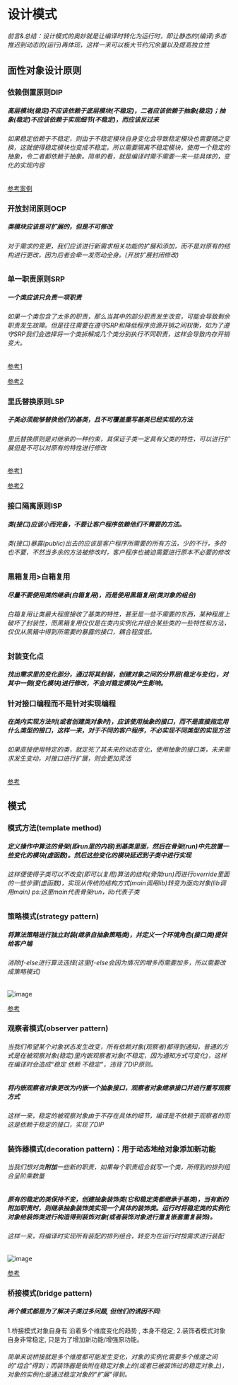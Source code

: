 # 设计模式

###### 前言&总结：设计模式的奥妙就是让编译时转化为运行时，即让静态的(编译)多态推迟到动态的(运行)再体现，这样一来可以极大节约冗余量以及提高独立性

## 面性对象设计原则

### 依赖倒置原则DIP

##### 高层模块(稳定)不应该依赖于底层模块(不稳定)，二者应该依赖于抽象(稳定)；抽象(稳定)不应该依赖于实现细节(不稳定)，而应该反过来

###### 如果稳定依赖于不稳定，则由于不稳定模块自身变化会导致稳定模块也需要随之变换，这就使得稳定模块也变成不稳定。所以需要隔离不稳定模块，使用一个稳定的抽象，令二者都依赖于抽象。简单的看，就是编译时需不需要一来一些具体的，变化的实现内容

[参考案例](https://blog.csdn.net/zxcyblbq/article/details/121554175)

### 开放封闭原则OCP

##### **类模块应该是可扩展的，但是不可修改**

###### 对于需求的变更，我们应该进行新需求相关功能的扩展和添加，而不是对原有的结构进行更改，因为后者会牵一发而动全身。(开放扩展封闭修改)

### 单一职责原则SRP

##### 一个类应该只负责一项职责

###### 如果一个类包含了太多的职责，那么当其中的部分职责发生改变，可能会导致剩余职责发生故障。但是往往需要在遵守SRP和降低程序资源开销之间权衡，如为了遵守SRP我们会选择将一个类拆解成几个类分别执行不同职责，这样会导致内存开销变大。

[参考1](https://www.cnblogs.com/study-everyday/p/6709437.html)

[参考2](https://blog.csdn.net/u011852872/article/details/126134033)

### 里氏替换原则LSP

##### 子类必须能够替换他们的基类，且不可覆盖重写基类已经实现的方法

###### 里氏替换原则是对继承的一种约束，其保证子类一定具有父类的特性，可以进行扩展但是不可以对原有的特性进行修改

[参考1](https://blog.csdn.net/m0_37654408/article/details/105423543)

[参考2](https://blog.csdn.net/u011852872/article/details/126048726)

### 接口隔离原则ISP

##### 类(接口)应该小而完备，不要让客户程序依赖他们不需要的方法。

###### 类(接口)暴露(public)出去的应该是客户程序所需要的所有方法，少的不行，多的也不要，不然当多余的方法被修改时，客户程序也被迫需要进行原本不必要的修改

### 黒箱复用>白箱复用

##### 尽量不要使用类的继承(白箱复用)，而是使用黑箱复用(类对象的组合)

###### 白箱复用让类最大程度接收了基类的特性，甚至是一些不需要的东西，某种程度上破坏了封装性，而黑箱复用仅仅是在类内实例化并组合某些类的一些特性和方法，仅仅从黑箱中得到所需要的暴露的接口，耦合程度低。

### 封装变化点

##### 找出需求里的变化部分，通过将其封装，创建对象之间的分界层(稳定与变化)，对其中一侧(变化模块)进行修改，不会对稳定模块产生影响。

### 针对接口编程而不是针对实现编程

##### 在类内实现方法时(或者创建类对象时)，应该使用抽象的接口，而不是直接指定用什么类型的接口，这样一来，对于不同的客户程序，不必实现不同类型的实现方法
###### 如果直接使用特定的类，就定死了其未来的动态变化，使用抽象的接口类，未来需求发生变动，对接口进行扩展，则会更加灵活
[参考](https://blog.csdn.net/u013518556/article/details/79455638)



## 模式

### 模式方法(template method)

##### 定义操作中算法的骨架(即run里的内容)到基类里面，然后在骨架(run)中先放置一些变化的模块(虚函数)。然后这些变化的模块延迟到子类中进行实现

###### 这样便使得子类可以不改变(即可以复用)算法的结构(骨架run)而进行override里面的一些步骤(虚函数)，实现从传统的结构方式(main调用lib)转变为面向对象(lib调用main)   ps:这里main代表骨架run，lib代表子类

### 策略模式(strategy pattern)

##### 将算法策略进行独立封装(继承自抽象策略类)，并定义一个环境角色(接口类)提供给客户端

###### 消除if-else进行算法选择(这里if-else会因为情况的增多而需要加多，所以需要改成策略模式)

![image](https://github.com/Tor1yung/design-pattern/assets/127203005/0c241ad6-60fa-426f-982b-c43ec045e824)

[参考](https://www.cnblogs.com/xuwujing/p/9954263.html)



### 观察者模式(observer pattern)

###### 当我们希望某个对象状态发生改变，所有依赖对象(观察者)都得到通知，普通的方式是在被观察对象(稳定)里内嵌观察者对象(不稳定，因为通知方式可变化)，这样在编译时会造成“稳定 依赖 不稳定”，违背了DIP原则。

##### 将内嵌观察者对象更改为内嵌一个抽象接口，观察者对象继承接口并进行重写观察方式

###### 这样一来，稳定的被观察对象由于不存在具体的细节，编译是不依赖于观察者的而这是依赖于稳定的接口，实现了DIP



### 装饰器模式(decoration pattern)：用于动态地给对象添加新功能

###### 当我们想对类**附加**一些新的职责，如果每个职责组合就写一个类，所得到的排列组合呈阶乘数量

##### 原有的稳定的类保持不变，创建抽象装饰类(它和稳定类都继承于基类)，当有新的**附加**职责时，则继承抽象装饰类实现一个具体的装饰类。运行时将稳定类的实例化对象给装饰类进行构造得到装饰对象(或者装饰对象进行重复嵌套重复装饰)。

###### 这样一来，将编译时实现所有装配的排列组合，转变为在运行时按需求进行装配

![image](https://github.com/Tor1yung/design-pattern/assets/127203005/cbb0ef19-cece-4438-abdb-22570d69d6ea)

[参考](https://juejin.cn/post/6999268990971281439)

### 桥接模式(bridge pattern)



##### 两个模式都是为了解决子类过多问题, 但他们的诱因不同:
1.桥接模式对象自身有 沿着多个维度变化的趋势 , 本身不稳定;
2.装饰者模式对象自身非常稳定, 只是为了增加新功能/增强原功能。
###### 简单来说桥接就是多个维度都可能发生变化，对象的实例化需要多个维度之间的"组合"得到；而装饰器是依附在稳定对象上的(或者已被装饰过的稳定对象上)，对象的实例化是通过稳定对象的"扩展"得到。


